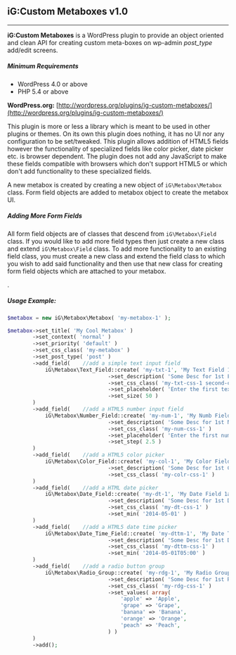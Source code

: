 ## iG:Custom Metaboxes v1.0
---------------------------------

**iG:Custom Metaboxes** is a WordPress plugin to provide an object oriented and clean API for creating custom meta-boxes on wp-admin *post_type* add/edit screens.

##### **Minimum Requirements**
- WordPress 4.0 or above
- PHP 5.4 or above

**WordPress.org:** [http://wordpress.org/plugins/ig-custom-metaboxes/](http://wordpress.org/plugins/ig-custom-metaboxes/)

This plugin is more or less a library which is meant to be used in other plugins or themes. On its own this plugin does nothing, it has no UI nor any configuration to be set/tweaked. This plugin allows addition of HTML5 fields however the functionality of specialized fields like color picker, date picker etc. is browser dependent. The plugin does not add any JavaScript to make these fields compatible with browsers which don't support HTML5 or which don't add functionality to these specialized fields.

A new metabox is created by creating a new object of ```iG\Metabox\Metabox``` class. Form field objects are added to metabox object to create the metabox UI.

##### **Adding More Form Fields**
All form field objects are of classes that descend from ```iG\Metabox\Field``` class. If you would like to add more field types then just create a new class and extend ```iG\Metabox\Field``` class. To add more functionality to an existing field class, you must create a new class and extend the field class to which you wish to add said functionality and then use that new class for creating form field objects which are attached to your metabox.

.
##### **Usage Example:**

```php
$metabox = new iG\Metabox\Metabox( 'my-metabox-1' );

$metabox->set_title( 'My Cool Metabox' )
		->set_context( 'normal' )
		->set_priority( 'default' )
		->set_css_class( 'my-metabox' )
		->set_post_type( 'post' )
		->add_field(	//add a simple text input field
			iG\Metabox\Text_Field::create( 'my-txt-1', 'My Text Field 1' )
								->set_description( 'Some Desc for 1st Field' )
								->set_css_class( 'my-txt-css-1 second-css-cls' )
								->set_placeholder( 'Enter the first text here' )
								->set_size( 50 )
		)
		->add_field(	//add a HTML5 number input field
			iG\Metabox\Number_Field::create( 'my-num-1', 'My Numb Field A' )
								->set_description( 'Some Desc for 1st Number Field' )
								->set_css_class( 'my-num-css-1' )
								->set_placeholder( 'Enter the first number here' )
								->set_step( 2.5 )
		)
		->add_field(	//add a HTML5 color picker
			iG\Metabox\Color_Field::create( 'my-col-1', 'My Color Field 1a' )
								->set_description( 'Some Desc for 1st Color Field' )
								->set_css_class( 'my-colr-css-1' )
		)
		->add_field(	//add a HTML date picker
			iG\Metabox\Date_Field::create( 'my-dt-1', 'My Date Field 1a' )
								->set_description( 'Some Desc for 1st Date Field' )
								->set_css_class( 'my-dt-css-1' )
								->set_min( '2014-05-01' )
		)
		->add_field(	//add a HTML5 date time picker
			iG\Metabox\Date_Time_Field::create( 'my-dttm-1', 'My Date Time Field A' )
								->set_description( 'Some Desc for 1st Date Time Field' )
								->set_css_class( 'my-dttm-css-1' )
								->set_min( '2014-05-01T05:00' )
		)
		->add_field(	//add a radio button group
			iG\Metabox\Radio_Group::create( 'my-rdg-1', 'My Radio Group A' )
								->set_description( 'Some Desc for 1st Radio Group' )
								->set_css_class( 'my-rdg-css-1' )
								->set_values( array(
									'apple' => 'Apple',
									'grape' => 'Grape',
									'banana' => 'Banana',
									'orange' => 'Orange',
									'peach' => 'Peach',
								) )
		)
		->add();
```

